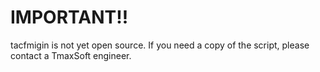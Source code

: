 # IMPORTANT!!

tacfmigin is not yet open source. If you need a copy of the script, please contact a TmaxSoft engineer.